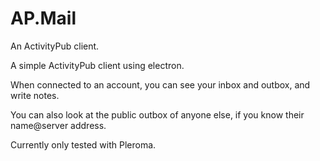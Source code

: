 # AP.Mail
An ActivityPub client.

A simple ActivityPub client using electron.

When connected to an account, you can see your inbox and outbox, and write notes.

You can also look at the public outbox of anyone else, if you know their name@server address.

Currently only tested with Pleroma.
